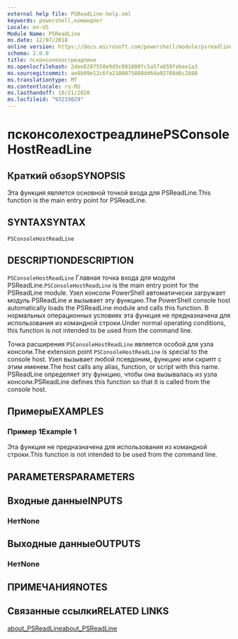 ```yaml
---
external help file: PSReadLine-help.xml
keywords: powershell,командлет
Locale: en-US
Module Name: PSReadLine
ms.date: 12/07/2018
online version: https://docs.microsoft.com/powershell/module/psreadline/psconsolehostreadline?view=powershell-5.1&WT.mc_id=ps-gethelp
schema: 2.0.0
title: псконсолехостреадлине
ms.openlocfilehash: 2dee8287558e9d5c001000fc5a57a859febee1a3
ms.sourcegitcommit: ae8b89e12c6fa2108075888dd6da92788d6c2888
ms.translationtype: MT
ms.contentlocale: ru-RU
ms.lasthandoff: 10/21/2020
ms.locfileid: "93233029"
---
```

# <span data-ttu-id="4255a-103">псконсолехостреадлине</span><span class="sxs-lookup"><span data-stu-id="4255a-103">PSConsoleHostReadLine</span></span>

## <span data-ttu-id="4255a-104">Краткий обзор</span><span class="sxs-lookup"><span data-stu-id="4255a-104">SYNOPSIS</span></span>
<span data-ttu-id="4255a-105">Эта функция является основной точкой входа для PSReadLine.</span><span class="sxs-lookup"><span data-stu-id="4255a-105">This function is the main entry point for PSReadLine.</span></span>

## <span data-ttu-id="4255a-106">SYNTAX</span><span class="sxs-lookup"><span data-stu-id="4255a-106">SYNTAX</span></span>

```
PSConsoleHostReadLine
```

## <span data-ttu-id="4255a-107">DESCRIPTION</span><span class="sxs-lookup"><span data-stu-id="4255a-107">DESCRIPTION</span></span>

<span data-ttu-id="4255a-108">`PSConsoleHostReadLine` Главная точка входа для модуля PSReadLine.</span><span class="sxs-lookup"><span data-stu-id="4255a-108">`PSConsoleHostReadLine` is the main entry point for the PSReadLine module.</span></span> <span data-ttu-id="4255a-109">Узел консоли PowerShell автоматически загружает модуль PSReadLine и вызывает эту функцию.</span><span class="sxs-lookup"><span data-stu-id="4255a-109">The PowerShell console host automatically loads the PSReadLine module and calls this function.</span></span> <span data-ttu-id="4255a-110">В нормальных операционных условиях эта функция не предназначена для использования из командной строки.</span><span class="sxs-lookup"><span data-stu-id="4255a-110">Under normal operating conditions, this function is not intended to be used from the command line.</span></span>

<span data-ttu-id="4255a-111">Точка расширения `PSConsoleHostReadLine` является особой для узла консоли.</span><span class="sxs-lookup"><span data-stu-id="4255a-111">The extension point `PSConsoleHostReadLine` is special to the console host.</span></span> <span data-ttu-id="4255a-112">Узел вызывает любой псевдоним, функцию или скрипт с этим именем.</span><span class="sxs-lookup"><span data-stu-id="4255a-112">The host calls any alias, function, or script with this name.</span></span> <span data-ttu-id="4255a-113">PSReadLine определяет эту функцию, чтобы она вызывалась из узла консоли.</span><span class="sxs-lookup"><span data-stu-id="4255a-113">PSReadLine defines this function so that it is called from the console host.</span></span>

## <span data-ttu-id="4255a-114">Примеры</span><span class="sxs-lookup"><span data-stu-id="4255a-114">EXAMPLES</span></span>

### <span data-ttu-id="4255a-115">Пример 1</span><span class="sxs-lookup"><span data-stu-id="4255a-115">Example 1</span></span>

<span data-ttu-id="4255a-116">Эта функция не предназначена для использования из командной строки.</span><span class="sxs-lookup"><span data-stu-id="4255a-116">This function is not intended to be used from the command line.</span></span>

## <span data-ttu-id="4255a-117">PARAMETERS</span><span class="sxs-lookup"><span data-stu-id="4255a-117">PARAMETERS</span></span>

## <span data-ttu-id="4255a-118">Входные данные</span><span class="sxs-lookup"><span data-stu-id="4255a-118">INPUTS</span></span>

### <span data-ttu-id="4255a-119">Нет</span><span class="sxs-lookup"><span data-stu-id="4255a-119">None</span></span>

## <span data-ttu-id="4255a-120">Выходные данные</span><span class="sxs-lookup"><span data-stu-id="4255a-120">OUTPUTS</span></span>

### <span data-ttu-id="4255a-121">Нет</span><span class="sxs-lookup"><span data-stu-id="4255a-121">None</span></span>

## <span data-ttu-id="4255a-122">ПРИМЕЧАНИЯ</span><span class="sxs-lookup"><span data-stu-id="4255a-122">NOTES</span></span>

## <span data-ttu-id="4255a-123">Связанные ссылки</span><span class="sxs-lookup"><span data-stu-id="4255a-123">RELATED LINKS</span></span>

[<span data-ttu-id="4255a-124">about_PSReadLine</span><span class="sxs-lookup"><span data-stu-id="4255a-124">about_PSReadLine</span></span>](./About/about_PSReadLine.md)
